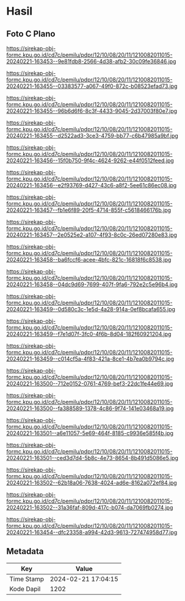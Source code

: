 # Hasil

## Foto C Plano

https://sirekap-obj-formc.kpu.go.id/cd7c/pemilu/pdpr/12/10/08/20/11/1210082011015-20240221-163453--9e81fdb8-2566-4d38-afb2-30c09fe36846.jpg

https://sirekap-obj-formc.kpu.go.id/cd7c/pemilu/pdpr/12/10/08/20/11/1210082011015-20240221-163455--03383577-a067-49f0-872c-b08523efad73.jpg

https://sirekap-obj-formc.kpu.go.id/cd7c/pemilu/pdpr/12/10/08/20/11/1210082011015-20240221-163455--96b6d6f6-8c3f-4433-9045-2d37003f80e7.jpg

https://sirekap-obj-formc.kpu.go.id/cd7c/pemilu/pdpr/12/10/08/20/11/1210082011015-20240221-163455--d2522ad3-3ce3-4759-bb77-c6b47985a9bf.jpg

https://sirekap-obj-formc.kpu.go.id/cd7c/pemilu/pdpr/12/10/08/20/11/1210082011015-20240221-163456--15f0b750-9f4c-4624-9262-e44f0512feed.jpg

https://sirekap-obj-formc.kpu.go.id/cd7c/pemilu/pdpr/12/10/08/20/11/1210082011015-20240221-163456--e2f93769-d427-43c6-a8f2-5ee61c86ec08.jpg

https://sirekap-obj-formc.kpu.go.id/cd7c/pemilu/pdpr/12/10/08/20/11/1210082011015-20240221-163457--fb1e6f89-20f5-4714-855f-c5618466176b.jpg

https://sirekap-obj-formc.kpu.go.id/cd7c/pemilu/pdpr/12/10/08/20/11/1210082011015-20240221-163457--2e0525e2-a107-4f93-8c0c-26ed07280e83.jpg

https://sirekap-obj-formc.kpu.go.id/cd7c/pemilu/pdpr/12/10/08/20/11/1210082011015-20240221-163458--ba6fccf6-acee-4bfc-821c-16818f6c8538.jpg

https://sirekap-obj-formc.kpu.go.id/cd7c/pemilu/pdpr/12/10/08/20/11/1210082011015-20240221-163458--04dc9d69-7699-407f-9fa6-792e2c5e96b4.jpg

https://sirekap-obj-formc.kpu.go.id/cd7c/pemilu/pdpr/12/10/08/20/11/1210082011015-20240221-163459--0d580c3c-1e5d-4a28-914a-0ef8bcafa655.jpg

https://sirekap-obj-formc.kpu.go.id/cd7c/pemilu/pdpr/12/10/08/20/11/1210082011015-20240221-163459--f7e1d07f-3fc0-4f6b-8d04-182f60921204.jpg

https://sirekap-obj-formc.kpu.go.id/cd7c/pemilu/pdpr/12/10/08/20/11/1210082011015-20240221-163459--c014cf5a-4f83-421a-8ce1-4b7ea0b9794c.jpg

https://sirekap-obj-formc.kpu.go.id/cd7c/pemilu/pdpr/12/10/08/20/11/1210082011015-20240221-163500--712e0152-0761-4769-bef3-22dc1fe44e69.jpg

https://sirekap-obj-formc.kpu.go.id/cd7c/pemilu/pdpr/12/10/08/20/11/1210082011015-20240221-163500--fa388589-1378-4c86-9f74-141e03468a19.jpg

https://sirekap-obj-formc.kpu.go.id/cd7c/pemilu/pdpr/12/10/08/20/11/1210082011015-20240221-163501--a6e11057-5e69-464f-8185-c9936e585f4b.jpg

https://sirekap-obj-formc.kpu.go.id/cd7c/pemilu/pdpr/12/10/08/20/11/1210082011015-20240221-163501--ced3d7d4-5b8c-4e73-8654-8b491d5086e5.jpg

https://sirekap-obj-formc.kpu.go.id/cd7c/pemilu/pdpr/12/10/08/20/11/1210082011015-20240221-163502--62b18a06-7638-4024-ad6e-8162a072ef84.jpg

https://sirekap-obj-formc.kpu.go.id/cd7c/pemilu/pdpr/12/10/08/20/11/1210082011015-20240221-163502--31a36faf-809d-417c-b074-da7069fb0274.jpg

https://sirekap-obj-formc.kpu.go.id/cd7c/pemilu/pdpr/12/10/08/20/11/1210082011015-20240221-163454--dfc23358-a994-42d3-9613-727474958d77.jpg


## Metadata

| Key        | Value               |
| ---------- | ------------------- |
| Time Stamp | 2024-02-21 17:04:15 |
| Kode Dapil | 1202                |



